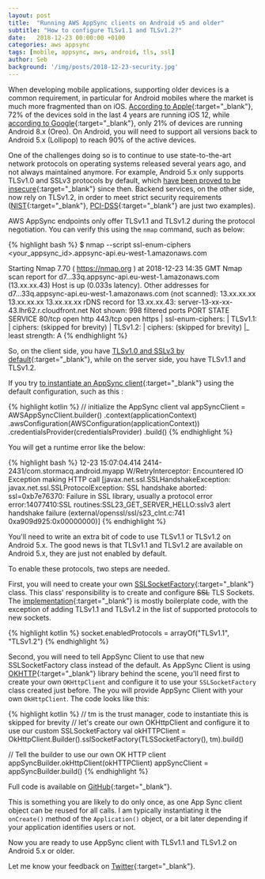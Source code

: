 ```yaml
---
layout: post
title:  "Running AWS AppSync clients on Android v5 and older"
subtitle: "How to configure TLSv1.1 and TLSv1.2?"
date:   2018-12-23 00:00:00 +0100
categories: aws appsync
tags: [mobile, appsync, aws, android, tls, ssl]
author: Seb
background: '/img/posts/2018-12-23-security.jpg'
---
```


When developing mobile applications, supporting older devices is a common requirement, in particular for Android mobiles where the market is much more fragmented than on iOS.  [According to Apple][iOS adoption]{:target="_blank"}, 72% of the devices sold in the last 4 years are running iOS 12, while [according to Google][android adoption]{:target="_blank"}, only 21% of devices are running Android 8.x (Oreo).  On Android, you will need to support all versions back to Android 5.x (Lollipop) to reach 90% of the active devices.

One of the challenges doing so is to continue to use state-to-the-art network protocols on operating systems released several years ago, and not always maintained anymore.  For example, Android 5.x only supports TLSv1.0 and SSLv3 protocols by default, which [have been proved to be insecure][poddle]{:target="_blank"} since then.  Backend services, on the other side, now rely on TLSv1.2, in order to meet strict security requirements ([NIST][NIST]{:target="_blank"}, [PCI-DSS][PCIDSS]{:target="_blank"} are just two examples).

AWS AppSync endpoints only offer TLSv1.1 and TLSv1.2 during the protocol negotiation. You can verify this using the ```nmap``` command, such as below:

{% highlight bash %}
$ nmap --script ssl-enum-ciphers <your_appsync_id>.appsync-api.eu-west-1.amazonaws.com

Starting Nmap 7.70 ( https://nmap.org ) at 2018-12-23 14:35 GMT
Nmap scan report for d7...33q.appsync-api.eu-west-1.amazonaws.com (13.xx.xx.43)
Host is up (0.033s latency).
Other addresses for d7...33q.appsync-api.eu-west-1.amazonaws.com (not scanned): 13.xx.xx.xx 13.xx.xx.xx 13.xx.xx.xx
rDNS record for 13.xx.xx.43: server-13-xx-xx-43.lhr62.r.cloudfront.net
Not shown: 998 filtered ports
PORT    STATE SERVICE
80/tcp  open  http
443/tcp open  https
| ssl-enum-ciphers:
|   TLSv1.1:
|     ciphers:
(skipped for brevity)
|   TLSv1.2:
|     ciphers:
(skipped for brevity)
|_  least strength: A
{% endhighlight %}


So, on the client side, you have [TLSv1.0 and SSLv3 by default][androidtlsv1.1]{:target="_blank"}, while on the server side, you have TLSv1.1 and TLSv1.2.

If you try [to instantiate an AppSync client][AppSyncClient]{:target="_blank"} using the default configuration, such as this :

{% highlight kotlin %}
// initialize the AppSync client
val appSyncClient = AWSAppSyncClient.builder()
        .context(applicationContext)
        .awsConfiguration(AWSConfiguration(applicationContext))
        .credentialsProvider(credentialsProvider)
        .build()
{% endhighlight %}

You will get a runtime error like the below:

{% highlight bash %}
12-23 15:07:04.414 2414-2431/com.stormacq.android.myapp W/RetryInterceptor: Encountered IO Exception making HTTP call [javax.net.ssl.SSLHandshakeException: javax.net.ssl.SSLProtocolException: SSL handshake aborted: ssl=0xb7e76370: Failure in SSL library, usually a protocol error
    error:14077410:SSL routines:SSL23_GET_SERVER_HELLO:sslv3 alert handshake failure (external/openssl/ssl/s23_clnt.c:741 0xa909d925:0x00000000)]
{% endhighlight %}

You'll need to write an extra bit of code to use TLSv1.1 or TLSv1.2 on Android 5.x. The good news is that TLSv1.1 and TLSv1.2 are available on Android 5.x, they are just not enabled by default.  

To enable these protocols, two steps are needed.

First, you will need to create your own [SSLSocketFactory](https://developer.android.com/reference/javax/net/ssl/SSLSocketFactory){:target="_blank"} class.  This class' responsibility is to create and configure ~~SSL~~ TLS Sockets.  The [implementation](https://github.com/sebsto/maxi-80-android-exoplayer2/blob/maxi80/Maxi80/src/main/java/com/stormacq/android/maxi80/TLSSocketFactory.kt){:target="_blank"} is mostly boilerplate code, with the exception of adding TLSv1.1 and TLSv1.2 in the list of supported protocols to new sockets.

{% highlight kotlin %}
socket.enabledProtocols = arrayOf("TLSv1.1", "TLSv1.2")
{% endhighlight %}

Second, you will need to tell AppSync Client to use that new SSLSocketFactory class instead of the default.  As AppSync Client is using [OKHTTP](https://github.com/square/okhttp/){:target="_blank"} library behind the scene, you'll need first to create your own ``OKHttpClient`` and configure it to use your ``SSLSocketFactory`` class created just before.  The you will provide AppSync Client with your own ``OkHttpClient``.  The code looks like this:

{% highlight kotlin %}
// tm is the trust manager, code to instantiate this is skipped for brevity
// let's create our own OKHttpClient and configure it to use our custom SSLSocketFactory
val okHTTPClient = OkHttpClient.Builder().sslSocketFactory(TLSSocketFactory(), tm).build()

// Tell the builder to use our own OK HTTP client
appSyncBuilder.okHttpClient(okHTTPClient) 
appSyncClient = appSyncBuilder.build()
{% endhighlight %}

Full code is available on [GitHub](https://github.com/sebsto/maxi-80-android-exoplayer2/blob/maxi80/Maxi80/src/main/java/com/stormacq/android/maxi80/Maxi80Application.kt#L96){:target="_blank"}.

This is something you are likely to do only once, as one App Sync client object can be reused for all calls.  I am typically instantiating it the ``onCreate()`` method of the ``Application()`` object, or a bit later depending if your application identifies users or not.

Now you are ready to use AppSync client with TLSv1.1 and TLSv1.2 on Android 5.x or older.

Let me know your feedback on [Twitter][twitter]{:target="_blank"}.

[androidtlsv1.1]: https://github.com/square/okhttp/issues/1934
[AppSyncClient]: https://github.com/awslabs/aws-mobile-appsync-sdk-android
[NIST]: https://threatpost.com/federal-agencies-told-to-support-tls-1-2-by-2015/105906/
[PCIDSS]: https://blog.pcisecuritystandards.org/are-you-ready-for-30-june-2018-sayin-goodbye-to-ssl-early-tls
[poddle]: https://blog.qualys.com/ssllabs/2014/12/08/poodle-bites-tls
[iOS adoption]: https://developer.apple.com/support/app-store/
[android adoption]: https://developer.android.com/about/dashboards/
[twitter]: https://twitter.com/sebsto

